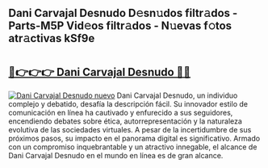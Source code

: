 ## Dani Carvajal Desnudo D𝚎sn𝚞dos filtr𝚊dos - Parts-M5P Vid𝚎os filtr𝚊dos - N𝚞evas f𝚘tos atr𝚊ctivas kSf9e

# <h2><a href="http://mb05wy.tromn.icu/?c=Dani+Carvajal+Desnudo">🔗👉👉👉 Dani Carvajal Desnudo 🔗🔗</a></h2>

[![Dani Carvajal Desnudo nuevo](https://i.imgur.com/pEAQMta.gif)](http://mb05wy.tromn.icu/?c=Dani+Carvajal+Desnudo)
Dani Carvajal Desnudo, un individuo complejo y debatido, desafía la descripción fácil. Su innovador estilo de comunicación en línea ha cautivado y enfurecido a sus seguidores, encendiendo debates sobre ética, autorrepresentación y la naturaleza evolutiva de las sociedades virtuales. A pesar de la incertidumbre de sus próximos pasos, su impacto en el panorama digital es significativo. Armado con un compromiso inquebrantable y un atractivo innegable, el alcance de Dani Carvajal Desnudo en el mundo en línea es de gran alcance.
